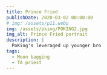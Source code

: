 ```yaml
---
title: Prince Fried
publishDate: 2020-03-02 00:00:00
# img: /assets/p11.webp
img: /assets/pking/POKING2.jpg
img_alt: Prince Fried portrait
description: |
  PoKing's leveraged up younger bro
tags:
  - Moon bagging
  - TA priest
---
```


